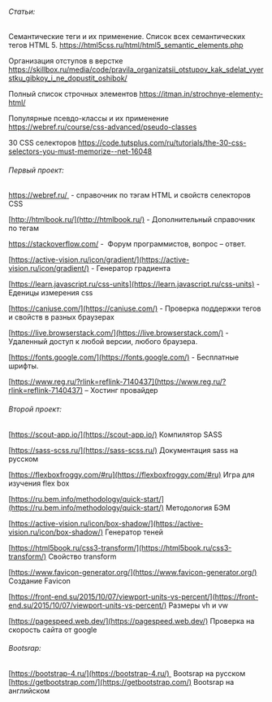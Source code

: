 ###### Статьи:

Семантические теги и их применение.
Список всех семантических тегов HTML 5.
https://html5css.ru/html/html5_semantic_elements.php

Организация отступов в верстке
https://skillbox.ru/media/code/pravila_organizatsii_otstupov_kak_sdelat_vyerstku_gibkoy_i_ne_dopustit_oshibok/

Полный список строчных элементов
https://itman.in/strochnye-elementy-html/

Популярные псевдо-классы и их применение
https://webref.ru/course/css-advanced/pseudo-classes

30 CSS селекторов
https://code.tutsplus.com/ru/tutorials/the-30-css-selectors-you-must-memorize--net-16048

###### Первый проект:

https://webref.ru/  - справочник по тэгам HTML и свойств селекторов CSS

[http://htmlbook.ru/](http://htmlbook.ru/) - Дополнительный справочник по тегам

https://stackoverflow.com/ -  Форум программистов, вопрос – ответ.

[https://active-vision.ru/icon/gradient/](https://active-vision.ru/icon/gradient/) - Генератор градиента

[https://learn.javascript.ru/css-units](https://learn.javascript.ru/css-units) - Еденицы измерения css

[https://caniuse.com/](https://caniuse.com/) - Проверка поддержки тегов и свойств в разных браузерах

[https://live.browserstack.com/](https://live.browserstack.com/) - Удаленный доступ к любой версии, любого браузера.

[https://fonts.google.com/](https://fonts.google.com/) - Бесплатные шрифты.

[https://www.reg.ru/?rlink=reflink-7140437](https://www.reg.ru/?rlink=reflink-7140437) – Хостинг провайдер

###### Второй проект:

[https://scout-app.io/](https://scout-app.io/) Компилятор SASS

[https://sass-scss.ru/](https://sass-scss.ru/) Документация sass на русском

[https://flexboxfroggy.com/#ru](https://flexboxfroggy.com/#ru) Игра для изучения flex box

[https://ru.bem.info/methodology/quick-start/](https://ru.bem.info/methodology/quick-start/) Методология БЭМ

[https://active-vision.ru/icon/box-shadow/](https://active-vision.ru/icon/box-shadow/) Генератор теней

[https://html5book.ru/css3-transform/](https://html5book.ru/css3-transform/) Свойство transform

[https://www.favicon-generator.org/](https://www.favicon-generator.org/) Создание Favicon

[https://front-end.su/2015/10/07/viewport-units-vs-percent/](https://front-end.su/2015/10/07/viewport-units-vs-percent/) Размеры vh и vw

[https://pagespeed.web.dev/](https://pagespeed.web.dev/) Проверка на скорость сайта от google

###### Bootsrap:

[https://bootstrap-4.ru/](https://bootstrap-4.ru/)  Bootsrap на русском
[https://getbootstrap.com/](https://getbootstrap.com/) Bootsrap на английском